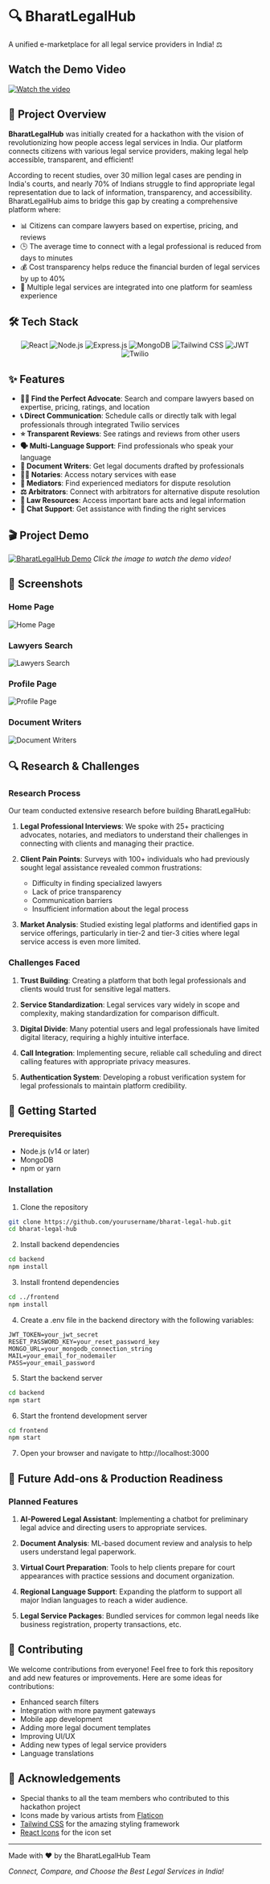 # 🔍 BharatLegalHub 

A unified e-marketplace for all legal service providers in India! ⚖️


## Watch the Demo Video
[![Watch the video](https://img.youtube.com/vi/HYKdc52nfAU/0.jpg)](https://www.youtube.com/watch?v=HYKdc52nfAU)


## 🌟 Project Overview

**BharatLegalHub** was initially created for a hackathon with the vision of revolutionizing how people access legal services in India. Our platform connects citizens with various legal service providers, making legal help accessible, transparent, and efficient!

According to recent studies, over 30 million legal cases are pending in India's courts, and nearly 70% of Indians struggle to find appropriate legal representation due to lack of information, transparency, and accessibility. BharatLegalHub aims to bridge this gap by creating a comprehensive platform where:

- 📊 Citizens can compare lawyers based on expertise, pricing, and reviews
- 🕒 The average time to connect with a legal professional is reduced from days to minutes
- 💰 Cost transparency helps reduce the financial burden of legal services by up to 40%
- 🧩 Multiple legal services are integrated into one platform for seamless experience

## 🛠️ Tech Stack

<div align="center">
  <img src="https://img.shields.io/badge/React-20232A?style=for-the-badge&logo=react&logoColor=61DAFB" alt="React" />
  <img src="https://img.shields.io/badge/Node.js-339933?style=for-the-badge&logo=nodedotjs&logoColor=white" alt="Node.js" />
  <img src="https://img.shields.io/badge/Express.js-000000?style=for-the-badge&logo=express&logoColor=white" alt="Express.js" />
  <img src="https://img.shields.io/badge/MongoDB-4EA94B?style=for-the-badge&logo=mongodb&logoColor=white" alt="MongoDB" />
  <img src="https://img.shields.io/badge/Tailwind_CSS-38B2AC?style=for-the-badge&logo=tailwind-css&logoColor=white" alt="Tailwind CSS" />
  <img src="https://img.shields.io/badge/JWT-000000?style=for-the-badge&logo=JSON%20web%20tokens&logoColor=white" alt="JWT" />
  <img src="https://img.shields.io/badge/Twilio-F22F46?style=for-the-badge&logo=Twilio&logoColor=white" alt="Twilio" />
</div>

## ✨ Features

- **👨‍⚖️ Find the Perfect Advocate**: Search and compare lawyers based on expertise, pricing, ratings, and location
- **📞 Direct Communication**: Schedule calls or directly talk with legal professionals through integrated Twilio services
- **⭐ Transparent Reviews**: See ratings and reviews from other users
- **🗣️ Multi-Language Support**: Find professionals who speak your language
- **📝 Document Writers**: Get legal documents drafted by professionals
- **👨‍💼 Notaries**: Access notary services with ease
- **🤝 Mediators**: Find experienced mediators for dispute resolution
- **⚖️ Arbitrators**: Connect with arbitrators for alternative dispute resolution
- **📑 Law Resources**: Access important bare acts and legal information
- **💬 Chat Support**: Get assistance with finding the right services

## 🎬 Project Demo

[![BharatLegalHub Demo](images/demo-thumbnail.png)](https://youtu.be/your-demo-link)
*Click the image to watch the demo video!*

## 📱 Screenshots

### Home Page
![Home Page](images/homepage.png)

### Lawyers Search
![Lawyers Search](images/lawyers-search.png)

### Profile Page
![Profile Page](images/profile-page.png)

### Document Writers
![Document Writers](images/document-writers.png)

## 🔍 Research & Challenges

### Research Process
Our team conducted extensive research before building BharatLegalHub:

1. **Legal Professional Interviews**: We spoke with 25+ practicing advocates, notaries, and mediators to understand their challenges in connecting with clients and managing their practice.

2. **Client Pain Points**: Surveys with 100+ individuals who had previously sought legal assistance revealed common frustrations:
   - Difficulty in finding specialized lawyers
   - Lack of price transparency
   - Communication barriers
   - Insufficient information about the legal process

3. **Market Analysis**: Studied existing legal platforms and identified gaps in service offerings, particularly in tier-2 and tier-3 cities where legal service access is even more limited.

### Challenges Faced

1. **Trust Building**: Creating a platform that both legal professionals and clients would trust for sensitive legal matters.

2. **Service Standardization**: Legal services vary widely in scope and complexity, making standardization for comparison difficult.

3. **Digital Divide**: Many potential users and legal professionals have limited digital literacy, requiring a highly intuitive interface.

4. **Call Integration**: Implementing secure, reliable call scheduling and direct calling features with appropriate privacy measures.

5. **Authentication System**: Developing a robust verification system for legal professionals to maintain platform credibility.

## 🚀 Getting Started

### Prerequisites
- Node.js (v14 or later)
- MongoDB
- npm or yarn

### Installation

1. Clone the repository
```bash
git clone https://github.com/yourusername/bharat-legal-hub.git
cd bharat-legal-hub
```

2. Install backend dependencies
```bash
cd backend
npm install
```

3. Install frontend dependencies
```bash
cd ../frontend
npm install
```

4. Create a .env file in the backend directory with the following variables:
```
JWT_TOKEN=your_jwt_secret
RESET_PASSWORD_KEY=your_reset_password_key
MONGO_URL=your_mongodb_connection_string
MAIL=your_email_for_nodemailer
PASS=your_email_password
```

5. Start the backend server
```bash
cd backend
npm start
```

6. Start the frontend development server
```bash
cd frontend
npm start
```

7. Open your browser and navigate to http://localhost:3000

## 🔮 Future Add-ons & Production Readiness

### Planned Features

1. **AI-Powered Legal Assistant**: Implementing a chatbot for preliminary legal advice and directing users to appropriate services.

2. **Document Analysis**: ML-based document review and analysis to help users understand legal paperwork.

3. **Virtual Court Preparation**: Tools to help clients prepare for court appearances with practice sessions and document organization.

4. **Regional Language Support**: Expanding the platform to support all major Indian languages to reach a wider audience.

5. **Legal Service Packages**: Bundled services for common legal needs like business registration, property transactions, etc.


## 🤝 Contributing

We welcome contributions from everyone! Feel free to fork this repository and add new features or improvements. Here are some ideas for contributions:

- Enhanced search filters
- Integration with more payment gateways
- Mobile app development
- Adding more legal document templates
- Improving UI/UX
- Adding new types of legal service providers
- Language translations

## 🙏 Acknowledgements

- Special thanks to all the team members who contributed to this hackathon project
- Icons made by various artists from [Flaticon](https://www.flaticon.com/)
- [Tailwind CSS](https://tailwindcss.com/) for the amazing styling framework
- [React Icons](https://react-icons.github.io/react-icons/) for the icon set

---

Made with ❤️ by the BharatLegalHub Team

*Connect, Compare, and Choose the Best Legal Services in India!*